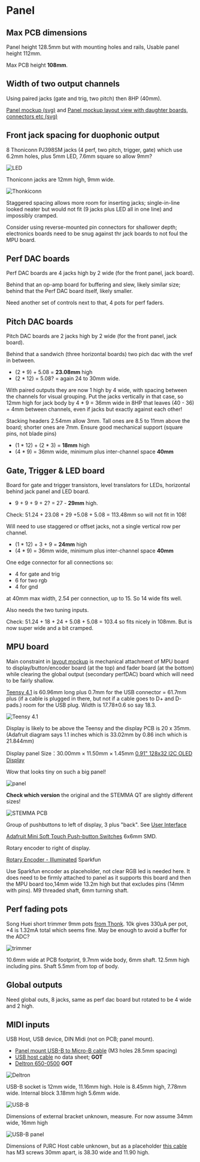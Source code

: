 # Panel

## Max PCB dimensions

Panel height 128.5mm but with mounting holes and rails, 
Usable panel height 112mm.

Max PCB height **108mm**.

## Width of two output channels

Using paired jacks (gate and trig, two pitch)
then 8HP (40mm).

[Panel mockup (svg)](./mock-channel-front.svg) and [Panel mockup layout view with daughter boards, connectors etc (svg)](./mock-channel.svg)

## Front jack spacing for duophonic output

8 Thoniconn PJ398SM jacks (4 perf, two pitch, trigger, gate)
which use 6.2mm holes,
plus 5mm LED, 7.6mm square so allow 9mm?

![LED](./img/FD-115TRGB.png)

Thoniconn jacks are 12mm high, 9mm wide.

![Thonkiconn](./img/thonkiconn-pj398sm.jpg)

Staggered spacing allows more room for inserting jacks; single-in-line looked neater but would not fit (9 jacks plus LED all in one line) and impossibly cramped.

Consider using reverse-mounted pin connectors for shallower depth; electronics boards need to be snug against thr jack boards to not foul the MPU board.

## Perf DAC boards

Perf DAC boards are 4 jacks high by 2 wide (for the front panel, jack board).

Behind that an op-amp board for buffering and slew, likely similar size;
behind that the Perf DAC board itself, likely smaller.

Need another set of controls next to that,
4 pots for perf faders.

## Pitch DAC boards

Pitch DAC boards are 2 jacks high by 2 wide (for the front panel, jack board).

Behind that a sandwich (three horizontal boards) two pich dac with the vref in between.

- (2 * 9) + 5.08 = **23.08mm** high
- (2 * 12) = 5.08? = again 24 to 30mm wide.

With paired outputs they are now 1 high by 4 wide,
with spacing between the channels for visual grouping.
Put the jacks vertically in that case,
so 12mm high for jack body by 4 * 9 = 36mm wide
in 8HP that leaves (40 - 36) = 4mm between channels,
even if jacks but exactly against each other!

Stacking headers 2.54mm allow 3mm.
Tall ones are 8.5 to 11mm above the board; shorter ones are 7mm.
Ensure good mechanical support (square pins, not blade pins)

- (1 * 12) + (2 * 3) = **18mm** high
- (4 * 9) = 36mm wide, minimum plus inter-channel space **40mm**

## Gate, Trigger & LED board

Board for gate and trigger transistors, level translators for LEDs, horizontal behind jack panel and LED board.

- 9 + 9 + 9 + 2? = 27 - **29mm** high.

Check: 51.24 + 23.08 + 29 +5.08 + 5.08 = 113.48mm so will not fit in 108!

Will need to use staggered or offset jacks, not a single vertical row per channel.

- (1 * 12) + 3 + 9 = **24mm** high
- (4 * 9) = 36mm wide, minimum plus inter-channel space **40mm**

One edge connector for all connections so:

- 4 for gate and trig
- 6 for two rgb
- 4 for gnd

at 40mm max width, 2.54 per connection, up to 15. So 14 wide fits well.

Also needs the two tuning inputs.

Check: 51.24 + 18 + 24 + 5.08 + 5.08 = 103.4 so fits nicely in 108mm.
But is now super wide and a bit cramped.

## MPU board

Main constraint in [layout mockup](./mock-channel.svg) is mechanical attachment of MPU board to display/button/encoder board (at the top) and fader board (at the bottom) while clearing  the global output (secondary perfDAC) board which will need to be fairly shallow.

[Teensy 4.1](https://www.pjrc.com/store/teensy41.html) is 60.96mm long plus 0.7mm for the USB connector = 61.7mm plus (if a cable is plugged in there, but not if a cable goes to D+ and D- pads.) room for the USB plug. Width is 17.78±0.6 so say 18.3.

![Teensy 4.1](./img/dimensions_teensy41.png)

Display is likely to be above the Teensy and the display PCB is 20 x 35mm. (Adafruit diagram says 1.1 inches which is 33.02mm by 0.86 inch which is 21.844mm)

Display panel Size：30.00mm × 11.50mm × 1.45mm
[0.91" 128x32 I2C OLED Display](https://www.adafruit.com/product/4440)

Wow that looks tiny on such a big panel!

![panel](./img/oled-panel.png)

**Check which version** the original and the STEMMA QT are slightly different sizes!

![STEMMA PCB](./img/adafruit_products_0-91_STEMMA_OLED_fab_print.png)

Group of pushbuttons to left of display, 3 plus "back". See [User Interface](./ui.md)

<!-- Thonk C&K are huge, 12mm diameter, far too big -->

[Adafruit Mini Soft Touch Push-button Switches](https://www.adafruit.com/product/3983) 6x6mm SMD.

Rotary encoder to right of display.

[Rotary Encoder - Illuminated](https://www.sparkfun.com/products/15141) Sparkfun

Use Sparkfun encoder as placeholder, not clear RGB led is needed here. It does need to be firmly attached to panel as it supports this board and then the MPU board too,14mm wide 13.2m high but that excludes pins (14mm with pins). M9 threaded shaft, 6mm turning shaft.

## Perf fading pots

Song Huei short trimmer 9mm pots [from Thonk](https://www.thonk.co.uk/shop/short-trimmer-pots/). 10k gives 330μA per pot, *4 is 1.32mA total which seems fine. May be enough to avoid a buffer for the ADC?

![trimmer](./img/SongHuei-trimmer.png)

10.6mm wide at PCB footprint, 9.7mm wide body, 6mm shaft. 12.5mm high including pins. Shaft 5.5mm from top of body.

## Global outputs

Need global outs, 8 jacks, same as perf dac board but rotated to be 4 wide and 2 high.

## MIDI inputs

USB Host, USB device, DIN Midi (not on PCB; panel mount).

- [Panel mount USB-B to Micro-B cable](https://www.sparkfun.com/products/15463)
(M3 holes 28.5mm spacing)
- [USB host cable](https://www.pjrc.com/store/cable_usb_host_t36.html) no data sheet; **GOT**
- [Deltron 650-0500](https://www.mouser.com/ProductDetail/Deltron/650-0500?) **GOT**

![Deltron](./img/Deltron-650-0500.png)

USB-B socket is 12mm wide, 11.16mm high. Hole is 8.45mm high, 7.78mm wide. Internal block 3.18mm high 5.6mm wide.

![USB-B](./img/USB-B-receptacle.png)

Dimensions of external bracket unknown, measure. For now assume 34mm wide, 16mm high

![USB-B panel](./img/USB-panel.png)

Dimensions of PJRC Host cable unknown, but as a placeholder [this cable](https://thepihut.com/products/panel-mount-usb-cable-a-male-to-a-female) has M3 screws 30mm apart, is 38.30 wide and 11.90 high.